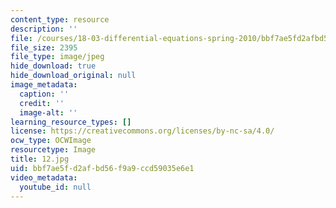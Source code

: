 ```yaml
---
content_type: resource
description: ''
file: /courses/18-03-differential-equations-spring-2010/bbf7ae5fd2afbd56f9a9ccd59035e6e1_12.jpg
file_size: 2395
file_type: image/jpeg
hide_download: true
hide_download_original: null
image_metadata:
  caption: ''
  credit: ''
  image-alt: ''
learning_resource_types: []
license: https://creativecommons.org/licenses/by-nc-sa/4.0/
ocw_type: OCWImage
resourcetype: Image
title: 12.jpg
uid: bbf7ae5f-d2af-bd56-f9a9-ccd59035e6e1
video_metadata:
  youtube_id: null
---
```

